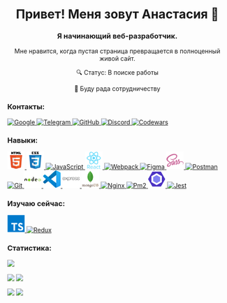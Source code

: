 <h1 align="center">Привет! Меня зовут Анастасия 👋</h1>
<h3 align="center">Я начинающий веб-разработчик.</h3>
<p align="center">Мне нравится, когда пустая страница превращается в полноценный живой сайт.</p>

<p align="center">🔍  Статус: В поиске работы</p>
<p align="center">🤝  Буду рада сотрудничеству</p>


<h3 align="left">Контакты:</h3>
  <p align="left">
    <a href="https://kybik.n@gmail.com" target="_blank" rel="noreferrer">
      <img src="https://www.vectorlogo.zone/logos/google/google-tile.svg" alt="Google" width="38" height="38"/>
    </a>
    <a href="https://t.me/kybikn" target="_blank" rel="noreferrer">
      <img src="https://www.vectorlogo.zone/logos/telegram/telegram-tile.svg" alt="Telegram" width="40" height="40"/>
    </a>
    <a href="https://github.com/kybikn">
      <img src="https://www.vectorlogo.zone/logos/github/github-tile.svg" alt="GitHub" width="40" height="40">
    </a>
    <a href="https://discord.com/channels/@me" target="blank" rel="noreferrer">
      <img src="https://cdn.simpleicons.org/discord" alt="Discord" width="40" height="40">
    </a>
    <a href="https://www.codewars.com/users/kybikn" target="blank" rel="noreferrer">
      <img src="https://cdn.simpleicons.org/codewars" alt="Codewars" width="40" height="40"/>
    </a>
  </p>


<h3 align="left">Навыки:</h3>
  <p align="left">
    <a href="https://developer.mozilla.org/en-US/docs/Glossary/HTML5" target="_blank" rel="noreferrer">
      <img src="https://raw.githubusercontent.com/devicons/devicon/master/icons/html5/html5-original-wordmark.svg" alt="HTML5" width="40" height="40"/>
    </a>
    <a href="https://developer.mozilla.org/en-US/docs/Glossary/css" target="_blank" rel="noreferrer">
      <img src="https://raw.githubusercontent.com/devicons/devicon/master/icons/css3/css3-original-wordmark.svg" alt="CSS3" width="40" height="40"/>
    </a>
    <a href="https://developer.mozilla.org/en-US/docs/Web/JavaScript" target="_blank" rel="noreferrer">
      <img src="https://raw.githubusercontent.com/danielcranney/readme-generator/main/public/icons/skills/javascript-colored.svg" alt="JavaScript" width="40" height="40"/>
    </a>
    <a href="https://reactjs.org/" target="_blank" rel="noreferrer">
      <img src="https://raw.githubusercontent.com/devicons/devicon/master/icons/react/react-original-wordmark.svg" alt="React" width="40" height="40"/>
    </a>
    <a href="https://webpack.js.org/" target="_blank" rel="noreferrer">
      <img src="https://www.vectorlogo.zone/logos/js_webpack/js_webpack-icon.svg" alt="Webpack" width="40" height="40"/>
    </a>
    <a href="https://www.figma.com/" target="_blank" rel="noreferrer">
      <img src="https://raw.githubusercontent.com/danielcranney/readme-generator/main/public/icons/skills/figma-colored.svg" alt="Figma" width="36" height="36"/>
    </a>
    <a href="https://sass-lang.com" target="_blank" rel="noreferrer">
      <img src="https://raw.githubusercontent.com/devicons/devicon/master/icons/sass/sass-original.svg" alt="Sass" width="40" height="40"/>
    </a>
    <a href="https://www.postman.com/" target="_blank" rel="noreferrer">
      <img src="https://www.vectorlogo.zone/logos/getpostman/getpostman-icon.svg" alt="Postman" width="40" height="40"/>
    </a>
    <a href="https://git-scm.com/" target="_blank" rel="noreferrer">
      <img src="https://raw.githubusercontent.com/danielcranney/readme-generator/main/public/icons/skills/git-colored.svg" alt="Git" width="36" height="36"/>
    </a>
    <a href="https://nodejs.org" target="_blank" rel="noreferrer">
      <img src="https://raw.githubusercontent.com/devicons/devicon/master/icons/nodejs/nodejs-original-wordmark.svg" alt="Nodejs" width="40" height="40"/>
    </a>
    <a href="https://code.visualstudio.com/" target="_blank" rel="noreferrer">
      <img src="https://raw.githubusercontent.com/devicons/devicon/master/icons/vscode/vscode-original.svg" alt="Vscode" width="40" height="40"/>
    </a>
    <a href="https://expressjs.com" target="_blank" rel="noreferrer">
      <img src="https://raw.githubusercontent.com/devicons/devicon/master/icons/express/express-original-wordmark.svg" alt="Express" width="40" height="40"/>
    </a>
    <a href="https://www.mongodb.com/" target="_blank" rel="noreferrer">
      <img src="https://raw.githubusercontent.com/devicons/devicon/master/icons/mongodb/mongodb-original-wordmark.svg" alt="Mongodb" width="40" height="40"/>
    </a>
    <a href="https://Nginx.org/" target="_blank" rel="noreferrer">
      <img src="https://www.svgrepo.com/show/354115/nginx.svg" alt="Nginx" width="36" height="36"/>
    </a>
    <a href="https://pm2.keymetrics.io/" target="_blank" rel="noreferrer">
      <img src="https://bestofjs.org/logos/pm2.svg" alt="Pm2" width="36" height="36" fill="#000000" fill="black" background="red"/>
    </a>
    <a href="https://eslint.org/" target="_blank" rel="noreferrer">
      <img src="https://github.com/devicons/devicon/blob/master/icons/eslint/eslint-original.svg" alt="Eslint" width="40" height="40"/>
    </a>
    <a href="https://jestjs.io" target="_blank" rel="noreferrer">
      <img src="https://www.vectorlogo.zone/logos/jestjsio/jestjsio-icon.svg" alt="Jest" width="38" height="38"/>
    </a>
</p>


<h3 align="left">Изучаю сейчас:</h3>
  <p align="left">
    <a href="https://www.typescriptlang.org/" target="_blank" rel="noreferrer">
      <img src="https://raw.githubusercontent.com/devicons/devicon/master/icons/typescript/typescript-original.svg" alt="TypeScript" width="40" height="40"/>
    </a>
    <a href="https://redux.js.org/" target="_blank" rel="noreferrer">
      <img src="https://raw.githubusercontent.com/danielcranney/readme-generator/main/public/icons/skills/redux-colored.svg" alt="Redux" width="40" height="40"/>
    </a>
  </p>


  
<h3 align="left">Статистика:</h3>

<!-- Карточка профиля:  -->
![](https://github-profile-summary-cards.vercel.app/api/cards/profile-details?username=kybikn&theme=graywhite)

<!-- Статистика языков в коммитах: --> 
<!-- Статистика языков в репозиториях: -->
![](https://github-profile-summary-cards.vercel.app/api/cards/most-commit-language?username=kybikn&theme=graywhite) ![](https://github-profile-summary-cards.vercel.app/api/cards/repos-per-language?username=kybikn&theme=graywhite)

<!-- Статистика профиля: -->
<!-- Данные по коммитам за сутки: -->
![](https://github-profile-summary-cards.vercel.app/api/cards/stats?username=kybikn&theme=graywhite) ![](https://github-profile-summary-cards.vercel.app/api/cards/productive-time?username=kybikn&theme=graywhite)


 <!-- [![GitHub Streak](https://github-readme-streak-stats.herokuapp.com/?user=kybikn)](https://git.io/streak-stats)

 ![Github Stats](https://github-readme-stats.vercel.app/api?username=kybikn&count_private=true&show_icons=true&include_all_commits=true)
  
 [![Top Langs](https://github-readme-stats.vercel.app/api/top-langs/?username=kybikn&layout=compact&theme=light)](https://github.com/anuraghazra/github-readme-stats)  -->